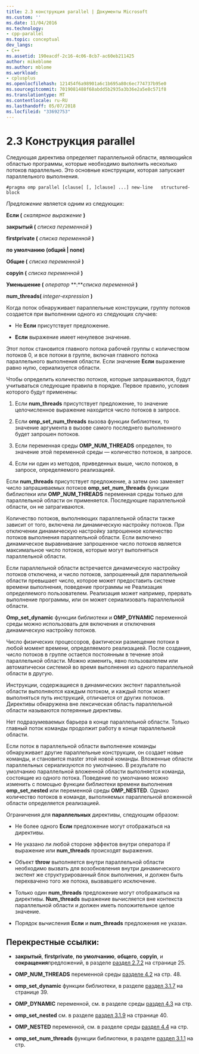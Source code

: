 ```yaml
---
title: 2.3 конструкция parallel | Документы Microsoft
ms.custom: ''
ms.date: 11/04/2016
ms.technology:
- cpp-parallel
ms.topic: conceptual
dev_langs:
- C++
ms.assetid: 190eacdf-2c16-4c06-8cb7-ac60eb211425
author: mikeblome
ms.author: mblome
ms.workload:
- cplusplus
ms.openlocfilehash: 121454f6a98901a6c1b695a80c6ec774737b95e0
ms.sourcegitcommit: 7019081488f68abdd5b2935a3b36e2a5e8c571f8
ms.translationtype: MT
ms.contentlocale: ru-RU
ms.lasthandoff: 05/07/2018
ms.locfileid: "33692753"
---
```

# <a name="23-parallel-construct"></a>2.3 Конструкция parallel
Следующая директива определяет параллельной области, являющийся областью программы, которые необходимо выполнить несколько потоков параллельно. Это основные конструкции, которая запускает параллельного выполнения.  
  
```  
#pragma omp parallel [clause[ [, ]clause] ...] new-line   structured-block  
```  
  
 *Предложение* является одним из следующих:  
  
 **Если (** *скалярное выражение* **)**  
  
 **закрытый (** *списка переменной* **)**  
  
 **firstprivate (** *списка переменной* **)**  
  
 **по умолчанию (общий &#124; none)**  
  
 **Общие (** *списка переменной* **)**  
  
 **copyin (** *списка переменной* **)**  
  
 **Уменьшение (** *оператор* **:***списка переменной* **)**  
  
 **num_threads(** *integer-expression* **)**  
  
 Когда поток обнаруживает параллельные конструкции, группу потоков создается при выполнении одного из следующих случаев:  
  
-   Не **Если** присутствует предложение.  
  
-   **Если** выражение имеет ненулевое значение.  
  
 Этот поток становится главного потока рабочей группы с количеством потоков 0, и все потоки в группе, включая главного потока параллельного выполнения области. Если значение **Если** выражение равно нулю, сериализуется области.  
  
 Чтобы определить количество потоков, которые запрашиваются, будут учитываться следующие правила в порядке. Первое правило, условия которого будут применены:  
  
1.  Если **num_threads** присутствует предложение, то значение целочисленное выражение находится число потоков в запросе.  
  
2.  Если **omp_set_num_threads** вызова функции библиотеки, то значение аргумента в вызове самого последнего выполненного будет запрошен потоков.  
  
3.  Если переменная среды **OMP_NUM_THREADS** определен, то значение этой переменной среды — количество потоков, в запросе.  
  
4.  Если ни один из методов, приведенных выше, число потоков, в запросе, определяемого реализацией.  
  
 Если **num_threads** присутствует предложение, а затем оно заменяет число запрашиваемых потоков **omp_set_num_threads** функции библиотеки или **OMP_NUM_THREADS** переменная среды только для параллельной области он применяется. Последующие параллельной области, он не затрагиваются.  
  
 Количество потоков, выполняющих параллельной области также зависит от того, включена ли динамическую настройку потоков. При отключении динамическую настройку запрошенное количество потоков выполнения параллельной области. Если включено динамическое выравнивание запрошенное число потоков является максимальное число потоков, которые могут выполняться параллельной области.  
  
 Если параллельной области встречается динамическую настройку потоков отключена, и число потоков, запрошенный для параллельной области превышает число, которое может предоставить системе времени выполнения, поведение программы не Реализация определяемого пользователем. Реализация может например, прервать выполнение программы, или он может сериализовать параллельной области.  
  
 **Omp_set_dynamic** функции библиотеки и **OMP_DYNAMIC** переменной среды можно использовать для включения и отключения динамическую настройку потоков.  
  
 Число физических процессоров, фактически размещение потоки в любой момент времени, определяемого реализацией. После создания, число потоков в группе остается постоянным в течение этой параллельной области. Можно изменить, явно пользователем или автоматически системой во время выполнения из одного параллельной области в другую.  
  
 Инструкции, содержащиеся в динамических экстент параллельной области выполняются каждым потоком, и каждый поток может выполняться путь инструкций, отличается от других потоков. Директивы обнаружена вне лексическая область параллельной области называются потерянные директивы.  
  
 Нет подразумеваемых барьера в конце параллельной области. Только главный поток команды продолжит работу в конце параллельной области.  
  
 Если поток в параллельной области выполнение команды обнаруживает другие параллельные конструкции, он создает новые команды, и становится master этой новой команды. Вложенные области параллельных сериализуются по умолчанию. В результате по умолчанию параллельной вложенной области выполняется команда, состоящие из одного потока. Поведение по умолчанию можно изменить с помощью функции библиотеки времени выполнения **omp_set_nested** или переменной среды **OMP_NESTED**. Однако количество потоков в команде, выполняемых параллельной вложенной области определяется реализацией.  
  
 Ограничения для **параллельных** директивы, следующим образом:  
  
-   Не более одного **Если** предложение могут отображаться на директивы.  
  
-   Не указано ли любой стороне эффектов внутри оператора if выражение или **num_threads** происходят выражения.  
  
-   Объект **throw** выполняется внутри параллельной области необходимо вызвать для возобновления внутри динамического экстент же структурированный блок выполнения, и должен быть перехвачено того же потока, вызвавшего исключение.  
  
-   Только один **num_threads** предложение могут отображаться на директивы. **Num_threads** выражение вычисляется вне контекста параллельной области и должен иметь положительное целое значение.  
  
-   Порядок вычисления **Если** и **num_threads** предложения не указан.  
  
## <a name="cross-references"></a>Перекрестные ссылки:  
  
-   **закрытый**, **firstprivate**, **по умолчанию**, **общего**, **copyin**, и **сокращения**предложений, в разделе [раздел 2.7.2](../../parallel/openmp/2-7-2-data-sharing-attribute-clauses.md) на странице 25.  
  
-   **OMP_NUM_THREADS** переменной среды [разделе 4.2](../../parallel/openmp/4-2-omp-num-threads.md) на стр. 48.  
  
-   **omp_set_dynamic** функции библиотеки, в разделе [раздел 3.1.7](../../parallel/openmp/3-1-7-omp-set-dynamic-function.md) на странице 39.  
  
-   **OMP_DYNAMIC** переменной, см. в разделе среды [раздел 4.3](../../parallel/openmp/4-3-omp-dynamic.md) на стр.  
  
-   **omp_set_nested** см. в разделе [раздел 3.1.9](../../parallel/openmp/3-1-9-omp-set-nested-function.md) на странице 40.  
  
-   **OMP_NESTED** переменной, см. в разделе среды [раздел 4.4](../../parallel/openmp/4-4-omp-nested.md) на стр.  
  
-   **omp_set_num_threads** функции библиотеки, в разделе [раздел 3.1.1](../../parallel/openmp/3-1-1-omp-set-num-threads-function.md) на стр.